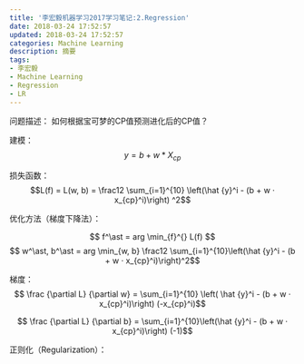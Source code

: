 ```yaml
---
title: '李宏毅机器学习2017学习笔记:2.Regression'
date: 2018-03-24 17:52:57
updated: 2018-03-24 17:52:57
categories: Machine Learning
description: 摘要
tags: 
- 李宏毅
- Machine Learning
- Regression
- LR
---
```



<!-- more --> 

问题描述：
如何根据宝可梦的CP值预测进化后的CP值？

建模：
$$y = b + w * X_{cp}$$

损失函数：
$$L(f) = L(w, b) = \frac12 \sum_{i=1}^{10} \left(\hat {y}^i - (b +  w · x_{cp}^i)\right) ^2$$

优化方法（梯度下降法）：

$$ f^\ast = arg \min_{f}^{} L(f) $$
$$ w^\ast, b^\ast = arg \min_{w, b} \frac12 \sum_{i=1}^{10}\left(\hat {y}^i - (b +  w · x_{cp}^i)\right)^2$$

梯度：
$$ \frac {\partial L} {\partial w} = \sum_{i=1}^{10} \left( \hat {y}^i - (b +  w · x_{cp}^i)\right) (-x_{cp}^i)$$

$$ \frac {\partial L} {\partial b} = \sum_{i=1}^{10}\left(\hat {y}^i - (b +  w · x_{cp}^i)\right) (-1)$$

正则化（Regularization）：



